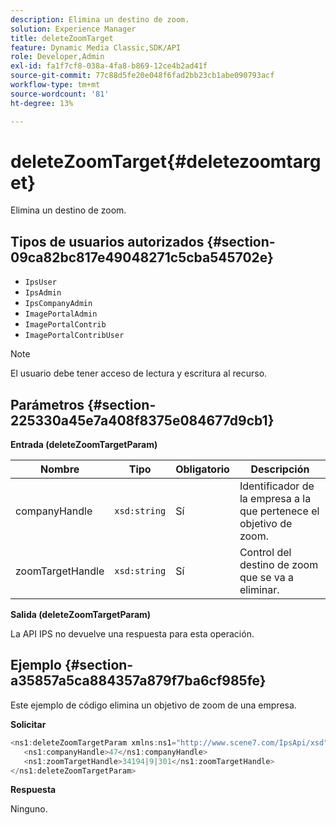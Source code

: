 ```yaml
---
description: Elimina un destino de zoom.
solution: Experience Manager
title: deleteZoomTarget
feature: Dynamic Media Classic,SDK/API
role: Developer,Admin
exl-id: fa1f7cf8-038a-4fa8-b869-12ce4b2ad41f
source-git-commit: 77c88d5fe20e048f6fad2bb23cb1abe090793acf
workflow-type: tm+mt
source-wordcount: '81'
ht-degree: 13%

---
```


# deleteZoomTarget{#deletezoomtarget}

Elimina un destino de zoom.

## Tipos de usuarios autorizados {#section-09ca82bc817e49048271c5cba545702e}

* `IpsUser`
* `IpsAdmin`
* `IpsCompanyAdmin`
* `ImagePortalAdmin`
* `ImagePortalContrib`
* `ImagePortalContribUser`

>[!NOTE]
>
>El usuario debe tener acceso de lectura y escritura al recurso.

## Parámetros {#section-225330a45e7a408f8375e084677d9cb1}

**Entrada (deleteZoomTargetParam)**

| Nombre | Tipo | Obligatorio | Descripción |
|---|---|---|---|
| companyHandle | `xsd:string` | Sí | Identificador de la empresa a la que pertenece el objetivo de zoom. |
| zoomTargetHandle | `xsd:string` | Sí | Control del destino de zoom que se va a eliminar. |

**Salida (deleteZoomTargetParam)**

La API IPS no devuelve una respuesta para esta operación.

## Ejemplo {#section-a35857a5ca884357a879f7ba6cf985fe}

Este ejemplo de código elimina un objetivo de zoom de una empresa.

**Solicitar**

```java
<ns1:deleteZoomTargetParam xmlns:ns1="http://www.scene7.com/IpsApi/xsd">
   <ns1:companyHandle>47</ns1:companyHandle>
   <ns1:zoomTargetHandle>34194|9|301</ns1:zoomTargetHandle>
</ns1:deleteZoomTargetParam>
```

**Respuesta**

Ninguno.
